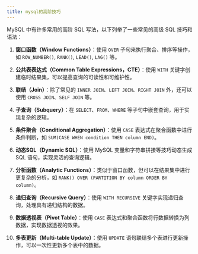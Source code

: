 ```yaml
---
title: mysql的高阶技巧
---
```


MySQL 中有许多常用的高阶 SQL 写法，以下列举了一些常见的高级 SQL 技巧和语法：

1. **窗口函数（Window Functions）**：使用 `OVER` 子句来执行聚合、排序等操作，如 `ROW_NUMBER()`, `RANK()`, `LEAD()`, `LAG()` 等。

2. **公共表表达式（Common Table Expressions，CTE）**：使用 `WITH` 关键字创建临时结果集，可以提高查询的可读性和可维护性。

3. **联结（Join）**：除了常见的 `INNER JOIN`、`LEFT JOIN`、`RIGHT JOIN` 外，还可以使用 `CROSS JOIN`、`SELF JOIN` 等。

4. **子查询（Subquery）**：在 `SELECT`、`FROM`、`WHERE` 等子句中嵌套查询，用于实现复杂的逻辑。

5. **条件聚合（Conditional Aggregation）**：使用 `CASE` 表达式在聚合函数中进行条件判断，如 `SUM(CASE WHEN condition THEN column END)`。

6. **动态SQL（Dynamic SQL）**：使用 MySQL 变量和字符串拼接等技巧动态生成 SQL 语句，实现灵活的查询逻辑。

7. **分析函数（Analytic Functions）**：类似于窗口函数，但可以在结果集中进行更复杂的分析，如 `RANK() OVER (PARTITION BY column ORDER BY column)`。

8. **递归查询（Recursive Query）**：使用 `WITH RECURSIVE` 关键字实现递归查询，处理具有递归结构的数据。

9. **数据透视表（Pivot Table）**：使用 `CASE` 表达式和聚合函数将行数据转换为列数据，实现数据透视的效果。

10. **多表更新（Multi-table Update）**：使用 `UPDATE` 语句联结多个表进行更新操作，可以一次性更新多个表中的数据。


